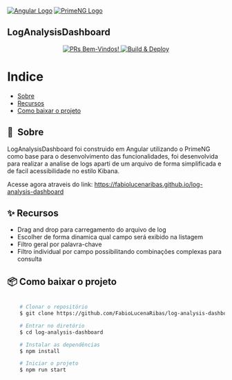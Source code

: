 [![Angular Logo](https://www.vectorlogo.zone/logos/angular/angular-icon.svg)](https://angular.io/)  [![PrimeNG Logo](https://www.primefaces.org/primeng/assets/showcase/images/primeng.svg)](https://www.primefaces.org/primeng/) 
## LogAnalysisDashboard

<p align="center">
    <a href="https://gatsbyjs.com/contributing/how-to-contribute/">
    <img src="https://img.shields.io/badge/PRs-Bem--Vindos-brightgreen" alt="PRs Bem-Vindos!" />
  </a>
  <a href="https://github.com/FabioLucenaRibas/log-analysis-dashboard/actions/workflows/build-deploy.yml">
    <img src="https://github.com/FabioLucenaRibas/log-analysis-dashboard/actions/workflows/build-deploy.yml/badge.svg?branch=main" alt="Build & Deploy" />
  </a>
</p>

# Indice

- [Sobre](#-sobre)
- [Recursos](#-recursos)
- [Como baixar o projeto](#-como-baixar-o-projeto)

## 🔖&nbsp; Sobre

LogAnalysisDashboard foi construido em Angular utilizando o PrimeNG como base para o desenvolvimento das funcionalidades, foi desenvolvida para realizar a analise de logs aparti de um arquivo de forma simplificada e de facil acessibilidade no estilo Kibana.

Acesse agora atraveis do link: https://fabiolucenaribas.github.io/log-analysis-dashboard

## ✨ Recursos

- Drag and drop para carregamento do arquivo de log
- Escolher de forma dinamica qual campo será exibido na listagem
- Filtro geral por palavra-chave
- Filtro individual por campo possibilitando combinações complexas para consulta

## 📦 Como baixar o projeto

```bash

    # Clonar o repositório
    $ git clone https://github.com/FabioLucenaRibas/log-analysis-dashboard.git

    # Entrar no diretório
    $ cd log-analysis-dashboard

    # Instalar as dependências
    $ npm install

    # Iniciar o projeto
    $ npm run start
```
